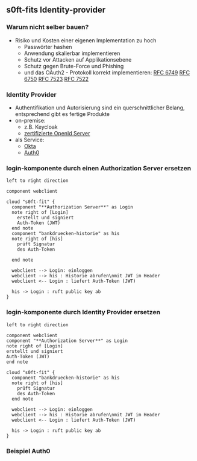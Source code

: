<!--s-->
## s0ft-fits Identity-provider

<!--v-->
### Warum nicht selber bauen?

* Risiko und Kosten einer eigenen Implementation zu hoch
  * Passwörter hashen
  * Anwendung skalierbar implementieren
  * Schutz vor Attacken auf Applikationsebene
  * Schutz gegen Brute-Force und Phishing
  * und das OAuth2 - Protokoll korrekt implementieren: [RFC 6749](https://datatracker.ietf.org/doc/html/rfc6749) [RFC 6750](https://datatracker.ietf.org/doc/html/rfc6750)<!-- .element: class="fragment" data-fragment-index="1" --> [RFC 7523](https://datatracker.ietf.org/doc/html/rfc7523)<!-- .element: class="fragment" data-fragment-index="2" --> [RFC 7522](https://datatracker.ietf.org/doc/html/rfc7522)<!-- .element: class="fragment" data-fragment-index="3" -->

<!--v-->
### Identity Provider

* Authentifikation und Autorisierung sind ein querschnittlicher Belang, entsprechend gibt es fertige Produkte
* on-premise:
  * z.B. Keycloak
  * [zertifizierte OpenId Server](https://openid.net/developers/certified/)
* als Service:
  * [Okta](https://www.okta.com/de/)
  * [Auth0](https://auth0.com/de)

<!--v-->
### login-komponente durch einen Authorization Server ersetzen

```puml
left to right direction

component webclient

cloud "s0ft-fit" {
  component "**Authorization Server**" as Login
  note right of [Login]
    erstellt und signiert
    Auth-Token (JWT)
  end note
  component "bankdruecken-historie" as his
  note right of [his]
    prüft Signatur
    des Auth-Token

  end note

  webclient --> Login: einloggen
  webclient --> his : Historie abrufen\nmit JWT im Header
  webclient <-- Login : liefert Auth-Token (JWT)

  his -> Login : ruft public key ab
}
```

<!--v-->
### login-komponente durch Identity Provider ersetzen

```puml
left to right direction

component webclient
component "**Authorization Server**" as Login
note right of [Login]
erstellt und signiert
Auth-Token (JWT)
end note

cloud "s0ft-fit" {
  component "bankdruecken-historie" as his
  note right of [his]
    prüft Signatur
    des Auth-Token
  end note

  webclient --> Login: einloggen
  webclient --> his : Historie abrufen\nmit JWT im Header
  webclient <-- Login : liefert Auth-Token (JWT)

  his -> Login : ruft public key ab
}
```

<!--v-->
### Beispiel Auth0
